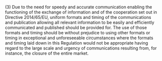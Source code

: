 (3) Due to the need for speedy and accurate communication enabling the functioning of the exchange of information and of the cooperation set out in Directive 2014/65/EU, uniform formats and timing of the communications and publication allowing all relevant information to be easily and efficiently communicated and published should be provided for. The use of those formats and timing should be without prejudice to using other formats or timing in exceptional and unforeseeable circumstances where the formats and timing laid down in this Regulation would not be appropriate having regard to the large scale and urgency of communications resulting from, for instance, the closure of the entire market.